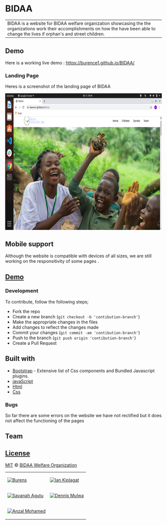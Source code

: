 # BIDAA
<table>
<tr>
<td>
 BIDAA is a website for BIDAA welfare organization showcasing the the organizations work their accomplishments on how the have been able to change the lives if orphan's and street children. 
</td>
</tr>
</table>


## Demo
Here is a working live demo :  https://burence1.github.io/BIDAA/

### Landing Page
Heres is a screenshot of the landing page of BIDAA

<img src="images/screenshot.png" width="900px" height="440px">


## Mobile support
Although the website is compatible with devices of all sizes, we are still working on the responsitivity of some pages .


## [Demo](https://burence1.github.io/BIDAA/) 

### Development
To contribute, follow the following steps;

- Fork the repo
- Create a new branch (`git checkout -b 'contibution-branch'`)
- Make the appropriate changes in the files
- Add changes to reflect the changes made
- Commit your changes (`git commit -am 'contibution-branch'`)
- Push to the branch (`git push origin 'contibution-branch'`)
- Create a Pull Request 


## Built with 
- [Bootstrap](http://getbootstrap.com/) - Extensive list of Css components and  Bundled Javascript plugins.
- [javaScript]()
- [Html]() 
- [Css]() 


### Bugs
So far there are some errors on the website we have not rectified but it does not affect the functioning of the pages

## Team
<table>
<tr>
<td>

[![Burens](https://avatars.githubusercontent.com/u/53422530?s=400&u=b3d9704892a4a68c8447d3a1bbae5f081c46dd63&v=4)](https://github.com/Burence1)  
</td>


<td>

[ ![Ian Kiplagat](https://avatars.githubusercontent.com/u/78469773?s=400&u=c5ada583a0141c124599d4893b8a189c04216711&v=4)](https://github.com/kasparov-creat) 
</td>
</tr>

<tr>
<td>

[ ![Savanah Agutu](https://avatars.githubusercontent.com/u/62004236?s=400&u=669ad00a09d4701962ad31a24061963402a6ea3a&v=4)](https://github.com/savanahatieno)

</td>



<td>

[ ![Dennis Mulwa](https://avatars.githubusercontent.com/u/78588564?s=400&v=4)](https://github.com/dennismulwablessed2) 
</td>
</tr>

<tr>
<td>

[ ![Anzal Mohamed]()](https://github.com/anzalmohamed) 
</td>
</tr>

## [License]()

[MIT](https://choosealicense.com/licenses/mit/) © [BIDAA Welfare Organization](https://github.com/Burence1)
